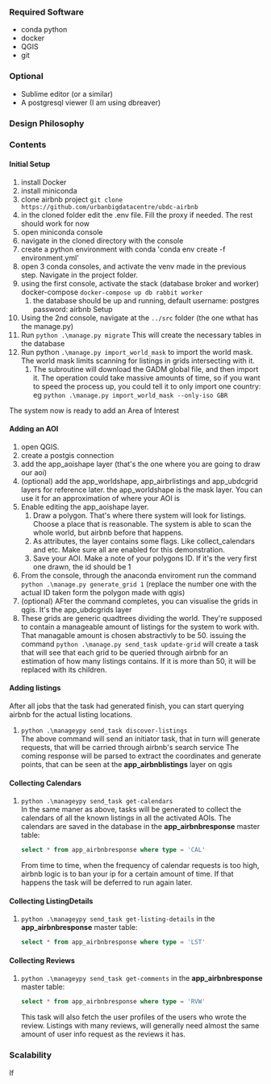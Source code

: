 ### Required Software

- conda python
- docker
- QGIS
- git

### Optional

- Sublime editor (or a similar)
- A postgresql viewer (I am using dbreaver)


### Design Philosophy

### Contents

#### Initial Setup

1. install Docker
1. install miniconda
1. clone airbnb project `git clone https://github.com/urbanbigdatacentre/ubdc-airbnb`
1. in the cloned folder edit the .env file. Fill the proxy if needed. The rest should work for now
1. open miniconda console
1. navigate in the cloned directory with the console
1. create a python environment with conda 'conda env create -f environment.yml'
1. open 3 conda consoles, and activate the venv made in the previous step. Navigate in the project folder.
1. using the first console, activate the stack (database broker and worker)
   docker-compose `docker-compose up db rabbit worker`
    1. the database should be up and running, default username: postgres password: airbnb Setup
1. Using the 2nd console, navigate at the `../src` folder (the one wthat has the manage.py)
1. Run `python .\manage.py migrate` This will create the necessary tables in the database
1. Run python `.\manage.py import_world_mask` to import the world mask. The world mask limits scanning for listings in
   grids intersecting with it.
    1. The subroutine will download the GADM global file, and then import it. The operation could take massive amounts
       of time, so if you want to speed the process up, you could tell it to only import one country:
       eg `python .\manage.py import_world_mask --only-iso GBR`

The system now is ready to add an Area of Interest

#### Adding an AOI

1. open QGIS.
1. create a postgis connection
1. add the app_aoishape layer (that's the one where you are going to draw our aoi)
1. (optional) add the app_worldshape, app_airbrlistings and app_ubdcgrid layers for reference later. the app_worldshape
   is the mask layer. You can use it for an approximation of where your AOI is
1. Enable editing the app_aoishape layer.
    1. Draw a polygon. That's where there system will look for listings. Choose a place that is reasonable. The system
       is able to scan the whole world, but airbnb before that happens.
    1. As attributes, the layer contains some flags. Like collect_calendars and etc. Make sure all are enabled for this
       demonstration.
    1. Save your AOI. Make a note of your polygons ID. If it's the very first one drawn, the id should be 1
1. From the console, through the anaconda enviroment run the command `python .\manage.py generate_grid 1` (replace the
   number one with the actual ID taken form the polygon made with qgis)
1. (optional) AFter the command completes, you can visualise the grids in qgis. It's the app_ubdcgrids layer
1. These grids are generic quadtrees dividing the world. They're supposed to contain a manageable amount of listings for
   the system to work with. That managable amount is chosen abstractivly to be 50. issuing the
   command `python .\manage.py send_task update-grid` will create a task that will see that each grid to be queried
   through airbnb for an estimation of how many listings contains. If it is more than 50, it will be replaced with its
   children.

#### Adding listings

After all jobs that the task had generated finish, you can start querying airbnb for the actual listing locations.

1. `python .\manageypy send_task discover-listings`  
   The above command will send an initiator task, that in turn will generate requests, that will be carried through
   airbnb's search service The coming response will be parsed to extract the coordinates and generate points, that can
   be seen at the __app_airbnblistings__ layer on qgis

#### Collecting Calendars

1. `python .\manageypy send_task get-calendars`  
   In the same maner as above, tasks will be generated to collect the calendars of all the known listings in all the
   activated AOIs. The calendars are saved in the database in the __app_airbnbresponse__ master table:
   ```sql 
   select * from app_airbnbresponse where type = 'CAL'
   ```

   From time to time, when the frequency of calendar requests is too high, airbnb logic is to ban your ip for a certain
   amount of time. If that happens the task will be deferred to run again later.

#### Collecting ListingDetails

1. `python .\manageypy send_task get-listing-details`
   in the __app_airbnbresponse__ master table:
   ```sql 
   select * from app_airbnbresponse where type = 'LST'
   ```

#### Collecting Reviews

1. `python .\manageypy send_task get-comments`
   in the __app_airbnbresponse__ master table:
   ```sql 
   select * from app_airbnbresponse where type = 'RVW'
   ```

   This task will also fetch the user profiles of the users who wrote the review. Listings with many reviews, will
   generally need almost the same amount of user info request as  the reviews it has.

### Scalability

If
